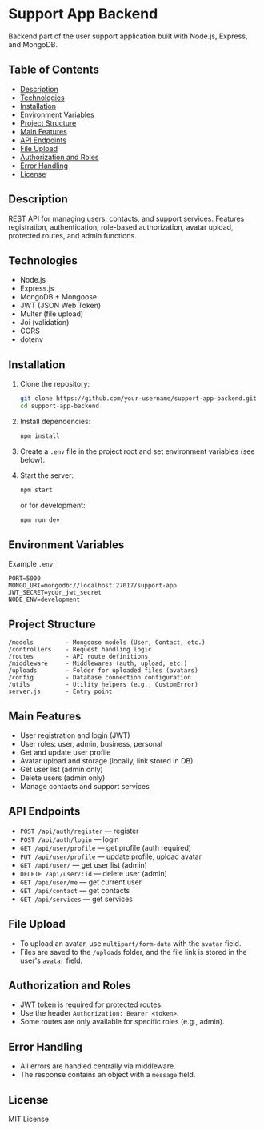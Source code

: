 # Support App Backend

Backend part of the user support application built with Node.js, Express, and MongoDB.

## Table of Contents

- [Description](#description)
- [Technologies](#technologies)
- [Installation](#installation)
- [Environment Variables](#environment-variables)
- [Project Structure](#project-structure)
- [Main Features](#main-features)
- [API Endpoints](#api-endpoints)
- [File Upload](#file-upload)
- [Authorization and Roles](#authorization-and-roles)
- [Error Handling](#error-handling)
- [License](#license)

## Description

REST API for managing users, contacts, and support services. Features registration, authentication, role-based authorization, avatar upload, protected routes, and admin functions.

## Technologies

- Node.js
- Express.js
- MongoDB + Mongoose
- JWT (JSON Web Token)
- Multer (file upload)
- Joi (validation)
- CORS
- dotenv

## Installation

1. Clone the repository:

   ```bash
   git clone https://github.com/your-username/support-app-backend.git
   cd support-app-backend
   ```

2. Install dependencies:

   ```bash
   npm install
   ```

3. Create a `.env` file in the project root and set environment variables (see below).

4. Start the server:
   ```bash
   npm start
   ```
   or for development:
   ```bash
   npm run dev
   ```

## Environment Variables

Example `.env`:

```
PORT=5000
MONGO_URI=mongodb://localhost:27017/support-app
JWT_SECRET=your_jwt_secret
NODE_ENV=development
```

## Project Structure

```
/models         - Mongoose models (User, Contact, etc.)
/controllers    - Request handling logic
/routes         - API route definitions
/middleware     - Middlewares (auth, upload, etc.)
/uploads        - Folder for uploaded files (avatars)
/config         - Database connection configuration
/utils          - Utility helpers (e.g., CustomError)
server.js       - Entry point
```

## Main Features

- User registration and login (JWT)
- User roles: user, admin, business, personal
- Get and update user profile
- Avatar upload and storage (locally, link stored in DB)
- Get user list (admin only)
- Delete users (admin only)
- Manage contacts and support services

## API Endpoints

- `POST /api/auth/register` — register
- `POST /api/auth/login` — login
- `GET /api/user/profile` — get profile (auth required)
- `PUT /api/user/profile` — update profile, upload avatar
- `GET /api/user/` — get user list (admin)
- `DELETE /api/user/:id` — delete user (admin)
- `GET /api/user/me` — get current user
- `GET /api/contact` — get contacts
- `GET /api/services` — get services

## File Upload

- To upload an avatar, use `multipart/form-data` with the `avatar` field.
- Files are saved to the `/uploads` folder, and the file link is stored in the user's `avatar` field.

## Authorization and Roles

- JWT token is required for protected routes.
- Use the header `Authorization: Bearer <token>`.
- Some routes are only available for specific roles (e.g., admin).

## Error Handling

- All errors are handled centrally via middleware.
- The response contains an object with a `message` field.

## License

MIT License
